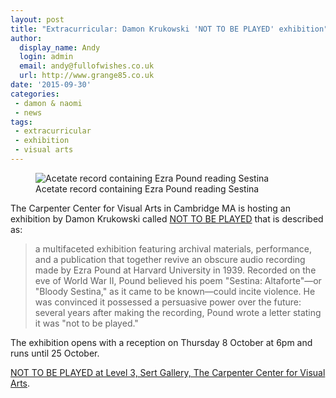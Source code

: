 ```yaml
---
layout: post
title: "Extracurricular: Damon Krukowski 'NOT TO BE PLAYED' exhibition"
author:
  display_name: Andy
  login: admin
  email: andy@fullofwishes.co.uk
  url: http://www.grange85.co.uk
date: '2015-09-30'
categories:
 - damon & naomi
 - news
tags:
 - extracurricular
 - exhibition
 - visual arts
---
```

<figure class="caption aligncenter"><img src="https://media.fullofwishes.co.uk/03-damon_and_naomi/pictures/2015-10-dk-not-to-be-played.jpg" alt="Acetate record containing Ezra Pound reading Sestina" /><figcaption class="caption-text">Acetate record containing Ezra Pound reading Sestina</figcaption></figure>

<p class="lead">The Carpenter Center for Visual Arts in Cambridge MA is hosting an exhibition by Damon Krukowski called <a href="http://ccva.fas.harvard.edu/damon-krukowski-not-be-played">NOT TO BE PLAYED</a> that is described as:</p>

<blockquote>
a multifaceted exhibition featuring archival materials, performance, and a publication that together revive an obscure audio recording made by Ezra Pound at Harvard University in 1939. Recorded on the eve of World War II, Pound believed his poem "Sestina: Altaforte"—or "Bloody Sestina," as it came to be known—could incite violence. He was convinced it possessed a persuasive power over the future: several years after making the recording, Pound wrote a letter stating it was "not to be played."
</blockquote>

The exhibition opens with a reception on Thursday 8 October at 6pm and runs until 25 October.

<a href="http://ccva.fas.harvard.edu/damon-krukowski-not-be-played">NOT TO BE PLAYED at Level 3, Sert Gallery, The Carpenter Center for Visual Arts</a>.

